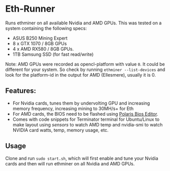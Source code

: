 # Eth-Runner

Runs ethminer on all available Nvidia and AMD GPUs. This was tested on a system containing the following specs:
- ASUS B250 Mining Expert
- 8 x GTX 1070 / 8GB GPUs
- 4 x AMD RX580 / 8GB GPUs.
- 1TB Samsung SSD (for fast read/write)

Note: AMD GPUs were recorded as opencl-platform with value `0`. It could be different for your system. So check by running `ethminer --list-devices` and look for the platform-id in the output for AMD (Ellesmere), usually it is 0.

## Features:
- For Nvidia cards, tunes them by undervolting GPU and increasing memory frequency, increasing mining to 30MH/s+ for Eth
- For AMD cards, the BIOS need to be flashed using [Polaris Bios Editor](https://github.com/jaschaknack/PolarisBiosEditor).
- Comes with code snippets for Terminator terminal for Ubuntu/Linux to make layout using *sensors* to watch AMD temp and nvidia-smi to watch NVIDIA card watts, temp, memory usage, etc.

## Usage
Clone and run `sudo start.sh`, which will first enable and tune your Nvidia cards and then will run ethminer on all Nvidia and AMD GPUs.
